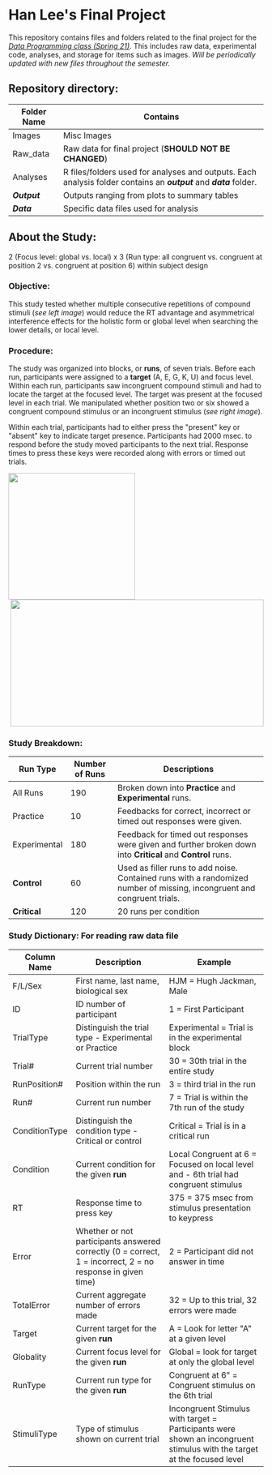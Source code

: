 # Han Lee's Final Project


This repository contains files and folders related to the final project for the [*Data Programming class (Spring 21)*](https://progdata.netlify.app/#about). This includes raw data, experimental code, analyses, and storage for items such as images. _Will be periodically updated with new files throughout the semester._

## Repository directory:

| Folder Name   | Contains |
| ----------- | ----------- |
| Images     | Misc Images |
| Raw_data  | Raw data for final project (**SHOULD NOT BE CHANGED**) |
| Analyses  | R files/folders used for analyses and outputs. Each analysis folder contains an **_output_** and **_data_** folder.|
| **_Output_** | Outputs ranging from plots to summary tables |
| **_Data_**  |  Specific data files used for analysis  |

## About the Study:

2 (Focus level: global vs. local) x 3 (Run type: all congruent vs. congruent at position 2 vs. congruent at position 6) within subject design 

### Objective:

This study tested whether multiple consecutive repetitions of compound stimuli (_see left image_) would reduce the RT advantage and asymmetrical interference effects for the holistic form or global level when searching the lower details, or local level.  

### Procedure:

The study was organized into blocks, or **runs**, of seven trials. Before each run, participants were assigned to a **target** (A, E, G, K, U) and focus level. Within each run, participants saw incongruent compound stimuli and had to locate the target at the focused level. The target was present at the focused level in each trial. We manipulated whether position two or six showed a congruent compound stimulus or an incongruent stimulus (_see right image_). 

Within each trial, participants had to either press the "present" key or "absent" key to indicate target presence. Participants had 2000 msec. to respond before the study moved participants to the next trial. Response times to press these keys were recorded along with errors or timed out trials. 

<img src="https://github.com/usf-progdata/hw-Han-Lee93/blob/HW4/final_project/Images/Slide16.PNG" width="250" height="250" align="left"> 
<img src="https://github.com/usf-progdata/hw-Han-Lee93/blob/HW4/final_project/Images/run_breakdown.png" width="500" height="250" align="right">

<br clear="right"/>

### Study Breakdown:

| Run Type | Number of Runs |  Descriptions  |
| ----------- | ----------- |----------- |
| All Runs     | 190 |  Broken down into **Practice** and **Experimental** runs. |
| Practice     | 10 |  Feedbacks for correct, incorrect or timed out responses were given. |
| Experimental     | 180 |  Feedback for timed out responses were given and further broken down into **Critical** and **Control** runs. | 
| **Control**     | 60 |  Used as filler runs to add noise. Contained runs with a randomized number of missing, incongruent and congruent trials. |
| **Critical**     | 120 | 20 runs per condition |

### Study Dictionary: For reading raw data file
| Column Name | Description |  Example  |
| ----------- | ----------- |----------- |
| F/L/Sex | First name, last name, biological sex | HJM = Hugh Jackman, Male |
| ID | ID number of participant | 1 = First Participant |
| TrialType | Distinguish the trial type - Experimental or Practice | Experimental = Trial is in the experimental block |
| Trial# | Current trial number | 30 = 30th trial in the entire study |
| RunPosition# | Position within the run | 3 = third trial in the run |
| Run# | Current run number | 7 = Trial is within the 7th run of the study |
| ConditionType | Distinguish the condition type - Critical or control | Critical = Trial is in a critical run |
| Condition | Current condition for the given **run** | Local Congruent at 6 = Focused on local level and - 6th trial had congruent stimulus |
| RT | Response time to press key | 375 = 375 msec from stimulus presentation to keypress |
| Error | Whether or not participants answered correctly (0 = correct, 1 = incorrect, 2 = no response in given time) | 2 = Participant did not answer in time |
| TotalError | Current aggregate number of errors made | 32 = Up to this trial, 32 errors were made |
| Target | Current target for the given **run** | A = Look for letter "A" at a given level |
| Globality | Current focus level for the given **run** | Global = look for target at only the global level |
| RunType |  Current run type for the given **run** | Congruent at 6" = Congruent stimulus on the 6th trial |
| StimuliType | Type of stimulus shown on current trial | Incongruent Stimulus with target = Participants were shown an incongruent stimulus with the target at the focused level |
